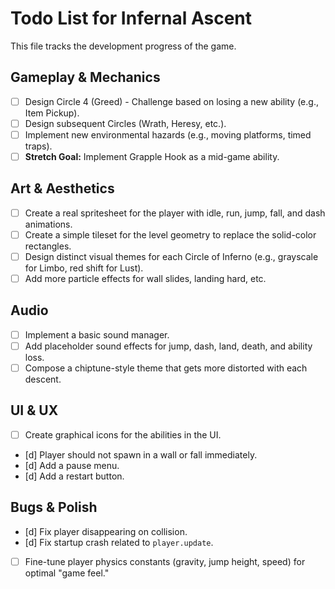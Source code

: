 # Todo List for Infernal Ascent

This file tracks the development progress of the game.

## Gameplay & Mechanics

- [ ] Design Circle 4 (Greed) - Challenge based on losing a new ability (e.g., Item Pickup).
- [ ] Design subsequent Circles (Wrath, Heresy, etc.).
- [ ] Implement new environmental hazards (e.g., moving platforms, timed traps).
- [ ] **Stretch Goal:** Implement Grapple Hook as a mid-game ability.

## Art & Aesthetics

- [ ] Create a real spritesheet for the player with idle, run, jump, fall, and dash animations.
- [ ] Create a simple tileset for the level geometry to replace the solid-color rectangles.
- [ ] Design distinct visual themes for each Circle of Inferno (e.g., grayscale for Limbo, red shift for Lust).
- [ ] Add more particle effects for wall slides, landing hard, etc.

## Audio

- [ ] Implement a basic sound manager.
- [ ] Add placeholder sound effects for jump, dash, land, death, and ability loss.
- [ ] Compose a chiptune-style theme that gets more distorted with each descent.

## UI & UX

- [ ] Create graphical icons for the abilities in the UI.
- [d] Player should not spawn in a wall or fall immediately.
- [d] Add a pause menu.
- [d] Add a restart button.

## Bugs & Polish

- [d] Fix player disappearing on collision.
- [d] Fix startup crash related to `player.update`.
- [ ] Fine-tune player physics constants (gravity, jump height, speed) for optimal "game feel."
